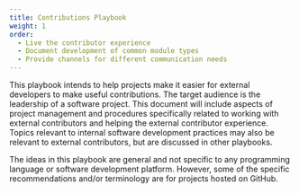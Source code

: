 ```yaml
---
title: Contributions Playbook
weight: 1
order:
  - Live the contributor experience
  - Document development of common module types
  - Provide channels for different communication needs
---
```


This playbook intends to help projects make it easier for external developers to make useful contributions. The target audience is the leadership of a software project. This document will include aspects of project management and procedures specifically related to working with external contributors and helping the external contributor experience. Topics relevant to internal software development practices may also be relevant to external contributors, but are discussed in other playbooks.

The ideas in this playbook are general and not specific to any programming language or software development platform. However, some of the specific recommendations and/or terminology are for projects hosted on GitHub.

